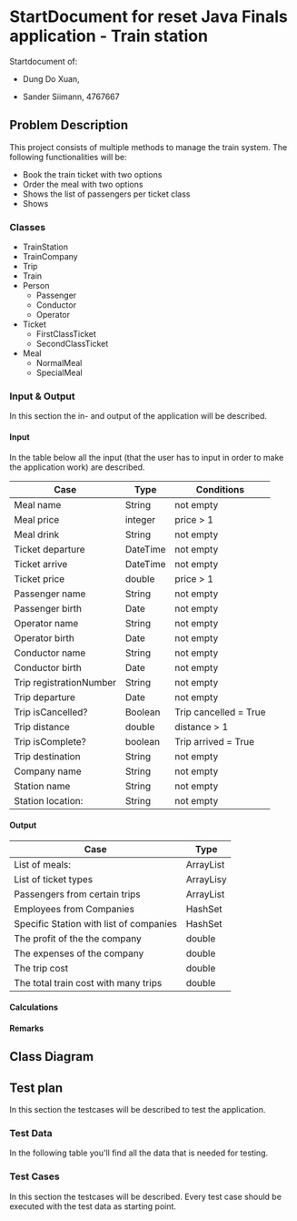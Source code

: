 # StartDocument for reset Java Finals application - Train station

Startdocument of:

- Dung Do Xuan, 

- Sander Siimann, 4767667

## Problem Description

This project consists of multiple methods to manage the train system. The following functionalities will be:

- Book the train ticket with two options
- Order the meal with two options
- Shows the list of passengers per ticket class
- Shows



### Classes

- TrainStation
- TrainCompany
- Trip
- Train
- Person
  - Passenger
  - Conductor
  - Operator
- Ticket
  - FirstClassTicket
  - SecondClassTicket
- Meal
  - NormalMeal
  - SpecialMeal

### Input & Output

In this section the in- and output of the application will be described.

#### Input

In the table below all the input (that the user has to input in order to make the application work) are described.

| Case                    | Type     | Conditions            |
| ----------------------- | -------- | --------------------- |
| Meal name               | String   | not empty             |
| Meal price              | integer  | price > 1             |
| Meal drink              | String   | not empty             |
| Ticket departure        | DateTime | not empty             |
| Ticket arrive           | DateTime | not empty             |
| Ticket price            | double   | price > 1             |
| Passenger name          | String   | not empty             |
| Passenger birth         | Date     | not empty             |
| Operator name           | String   | not empty             |
| Operator birth          | Date     | not empty             |
| Conductor name          | String   | not empty             |
| Conductor birth         | Date     | not empty             |
| Trip registrationNumber | String   | not empty             |
| Trip departure          | Date     | not empty             |
| Trip isCancelled?       | Boolean  | Trip cancelled = True |
| Trip distance           | double   | distance > 1          |
| Trip isComplete?        | boolean  | Trip arrived = True   |
| Trip destination        | String   | not empty             |
| Company name            | String   | not empty             |
| Station name            | String   | not empty             |
| Station location:       | String   | not empty             |



#### Output

| Case                                    | Type                 |
| --------------------------------------- | -------------------- |
| List of meals:                          | ArrayList<Meal>      |
| List of ticket types                    | ArrayLisy<Ticket>    |
| Passengers from certain trips           | ArrayList<Passenger> |
| Employees from Companies                | HashSet<Employees>   |
| Specific Station with list of companies | HashSet<Station>     |
| The profit of the the company           | double               |
| The expenses of the company             | double               |
| The trip cost                           | double               |
| The total train cost with many trips    | double               |



#### Calculations



#### Remarks



## Class Diagram



## Test plan

In this section the testcases will be described to test the application.

### Test Data

In the following table you'll find all the data that is needed for testing.

### Test Cases

In this section the testcases will be described. Every test case should be executed with the test data as starting point.
